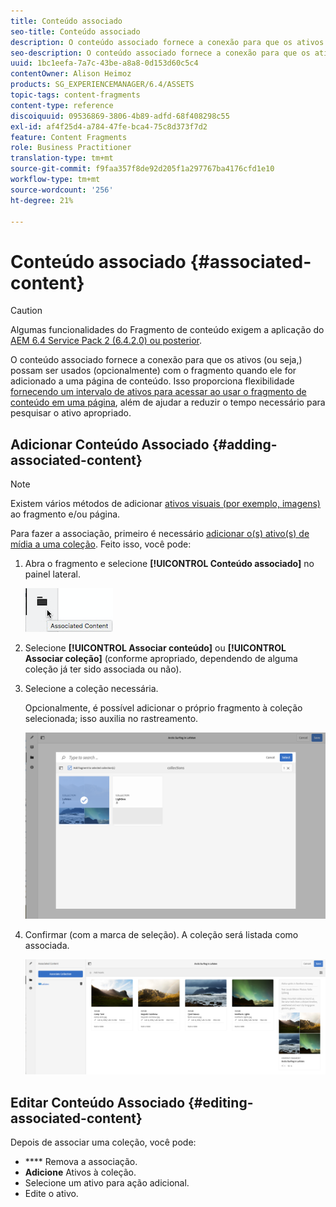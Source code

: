 ```yaml
---
title: Conteúdo associado
seo-title: Conteúdo associado
description: O conteúdo associado fornece a conexão para que os ativos possam ser (opcionalmente) usados com o fragmento quando ele for adicionado a uma página de conteúdo.
seo-description: O conteúdo associado fornece a conexão para que os ativos possam ser (opcionalmente) usados com o fragmento quando ele for adicionado a uma página de conteúdo.
uuid: 1bc1eefa-7a7c-43be-a8a8-0d153d60c5c4
contentOwner: Alison Heimoz
products: SG_EXPERIENCEMANAGER/6.4/ASSETS
topic-tags: content-fragments
content-type: reference
discoiquuid: 09536869-3806-4b89-adfd-68f408298c55
exl-id: af4f25d4-a784-47fe-bca4-75c8d373f7d2
feature: Content Fragments
role: Business Practitioner
translation-type: tm+mt
source-git-commit: f9faa357f8de92d205f1a297767ba4176cfd1e10
workflow-type: tm+mt
source-wordcount: '256'
ht-degree: 21%

---
```


# Conteúdo associado {#associated-content}

>[!CAUTION]
>
>Algumas funcionalidades do Fragmento de conteúdo exigem a aplicação do [AEM 6.4 Service Pack 2 (6.4.2.0) ou posterior](/help/release-notes/sp-release-notes.md).

O conteúdo associado fornece a conexão para que os ativos (ou seja,) possam ser usados (opcionalmente) com o fragmento quando ele for adicionado a uma página de conteúdo. Isso proporciona flexibilidade [fornecendo um intervalo de ativos para acessar ao usar o fragmento de conteúdo em uma página](/help/sites-authoring/content-fragments.md#using-associated-content), além de ajudar a reduzir o tempo necessário para pesquisar o ativo apropriado.

## Adicionar Conteúdo Associado {#adding-associated-content}

>[!NOTE]
>
>Existem vários métodos de adicionar [ativos visuais (por exemplo, imagens)](content-fragments.md#fragments-with-visual-assets) ao fragmento e/ou página.

Para fazer a associação, primeiro é necessário [adicionar o(s) ativo(s) de mídia a uma coleção](managing-collections-touch-ui.md#adding-assets-to-a-collection). Feito isso, você pode:

1. Abra o fragmento e selecione **[!UICONTROL Conteúdo associado]** no painel lateral.

   ![chlimage_1-207](assets/chlimage_1-207.png)

1. Selecione **[!UICONTROL Associar conteúdo]** ou **[!UICONTROL Associar coleção]** (conforme apropriado, dependendo de alguma coleção já ter sido associada ou não).
1. Selecione a coleção necessária.

   Opcionalmente, é possível adicionar o próprio fragmento à coleção selecionada; isso auxilia no rastreamento.

   ![cfm-6420-04](assets/cfm-6420-04.png)

1. Confirmar (com a marca de seleção). A coleção será listada como associada.

   ![cfm-6420-05](assets/cfm-6420-05.png)

## Editar Conteúdo Associado {#editing-associated-content}

Depois de associar uma coleção, você pode:

* **** Remova a associação.
* **Adicione** Ativos à coleção.
* Selecione um ativo para ação adicional.
* Edite o ativo.
